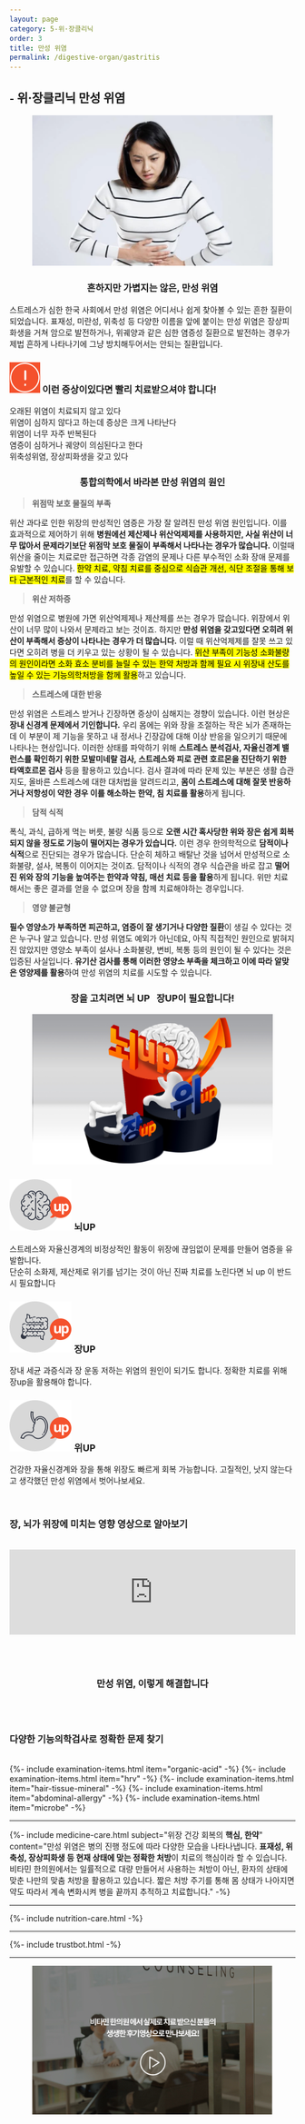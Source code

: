 ```yaml
---
layout: page
category: 5-위·장클리닉
order: 3
title: 만성 위염
permalink: /digestive-organ/gastritis
---
```


<h2 class="content-heading">
  <small>-</small>
  <strong>위·장클리닉</strong> 만성 위염
</h2>

<figure>
  <img src="/assets/20190625085659.jpg" alt="">
</figure>

<h3 style="text-align:center">흔하지만 가볍지는 않은, 만성 위염</h3>
<p>스트레스가 심한 한국 사회에서 만성 위염은 어디서나 쉽게 찾아볼 수 있는 흔한 질환이 되었습니다. 표재성, 미란성, 위축성 등 다양한 이름을 앞에 붙이는 만성 위염은 장상피화생을 거쳐 암으로 발전하거나, 위궤양과 같은 심한 염증성 질환으로 발전하는 경우가 제법 흔하게 나타나기에 그냥 방치해두어서는 안되는 질환입니다.</p>

<div class="content-caution">
  <h3>
    <img src="/assets/icon-warning.svg" alt="">
    이런 증상이있다면 빨리 치료받으셔야 합니다!
  </h3>
  <p>
    오래된 위염이 치료되지 않고 있다<br>
    위염이 심하지 않다고 하는데 증상은 크게 나타난다<br>
    위염이 너무 자주 반복된다<br>
    염증이 심하거나 궤양이 의심된다고 한다<br>
    위축성위염, 장상피화생을 갖고 있다
  </p>
</div>
<h3 style="text-align:center">통합의학에서 바라본 만성 위염의 원인</h3>
<div class="content-sculptpost">
  <blockquote>
    <strong>위점막 보호 물질의 부족</strong><br>
  </blockquote>
  <p>
  위산 과다로 인한 위장의 만성적인 염증은 가장 잘 알려진 만성 위염 원인입니다. 이를 효과적으로 제어하기 위해 <b>병원에선 제산제나 위산억제제를 사용하지만, 사실 위산이 너무 많아서 문제라기보단 위점막 보호 물질이 부족해서 나타나는 경우가 많습니다.</b> 이럴때 위산을 줄이는 치료로만 접근하면 각종 감염의 문제나 다른 부수적인 소화 장애 문제를 유발할 수 있습니다. <mark>한약 치료, 약침 치료를 중심으로 식습관 개선, 식단 조절을 통해 보다 근본적인 치료</mark>를 할 수 있습니다.
  </p>
  <blockquote>
    <strong>위산 저하증</strong><br>
  </blockquote>
  <p>
  만성 위염으로 병원에 가면 위산억제제나 제산제를 쓰는 경우가 많습니다. 위장에서 위산이 너무 많이 나와서 문제라고 보는 것이죠. 하지만 <b>만성 위염을 갖고있다면 오히려 위산이 부족해서 증상이 나타나는 경우가 더 많습니다.</b> 이럴 때 위산억제제를 잘못 쓰고 있다면 오히려 병을 더 키우고 있는 상황이 될 수 있습니다. <mark>위산 부족이 기능성 소화불량의 원인이라면 소화 효소 분비를 늘릴 수 있는 한약 처방과 함께 필요 시 위장내 산도를 높일 수 있는 기능의학처방을 함께 활용</mark>하고 있습니다.
  </p>
  <blockquote>
    <strong>스트레스에 대한 반응</strong><br>
  </blockquote>
  <p>
 만성 위염은 스트레스 받거나 긴장하면 증상이 심해지는 경향이 있습니다. 이런 현상은 <b>장내 신경계 문제에서 기인합니다.</b> 우리 몸에는 위와 장을 조절하는 작은 뇌가 존재하는데 이 부분이 제 기능을 못하고 내 정서나 긴장감에 대해 이상 반응을 일으키기 때문에 나타나는 현상입니다. 이러한 상태를 파악하기 위해 <b>스트레스 분석검사, 자율신경계 밸런스를 확인하기 위한 모발미네랄 검사, 스트레스와 피로 관련 호르몬을 진단하기 위한 타액호르몬 검사</b> 등을 활용하고 있습니다. 검사 결과에 따라 문제 있는 부분은 생활 습관 지도, 올바른 스트레스에 대한 대처법을 알려드리고, <b>몸이 스트레스에 대해 잘못 반응하거나 저항성이 약한 경우 이를 해소하는 한약, 침 치료를 활용</b>하게 됩니다.
  </p>
  <blockquote>
    <strong>담적 식적</strong><br>
  </blockquote>
  <p>
  폭식, 과식, 급하게 먹는 버릇, 불량 식품 등으로 <b>오랜 시간 혹사당한 위와 장은 쉽게 회복되지 않을 정도로 기능이 떨어지는 경우가 있습니다.</b> 이런 경우 한의학적으로 <b><b>담적이나 식적</b></b>으로 진단되는 경우가 많습니다. 단순히 체하고 배탈난 것을 넘어서 만성적으로 소화불량, 설사, 복통이 이어지는 것이죠. 담적이나 식적의 경우 식습관을 바로 잡고 <b>떨어진 위와 장의 기능을 높여주는 한약과 약침, 매선 치료 등을 활용</b>하게 됩니다. 위만 치료해서는 좋은 결과를 얻을 수 없으며 장을 함께 치료해야하는 경우입니다.
  </p>
  <blockquote>
    <strong>영양 불균형</strong><br>
  </blockquote>
  <p>
  <b>필수 영양소가 부족하면 피곤하고, 염증이 잘 생기거나 다양한 질환</b>이 생길 수 있다는 것은 누구나 알고 있습니다. 만성 위염도 예외가 아닌데요, 아직 직접적인 원인으로 밝혀지진 않았지만 영양소 부족이 설사나 소화불량, 변비, 복통 등의 원인이 될 수 있다는 것은 입증된 사실입니다. <b>유기산 검사를 통해 이러한 영양소 부족을 체크하고 이에 따라 알맞은 영양제를 활용</b>하여 만성 위염의 치료를 시도할 수 있습니다.
  </p>
</div>

<h3 style="text-align:center">장을 고치려면 <strong>뇌 UP &nbsp; 장UP</strong>이 필요합니다!</h3>
<figure>
  <img src="/assets/img-podium-brain.jpg" alt="">
</figure>
<div class="content-iconcard">
  <h3>
    <img src="/assets/icon-up-brain.svg" alt="">
    뇌UP
  </h3>
  <p>스트레스와 자율신경계의 비정상적인 활동이 위장에 끊임없이 문제를 만들어 염증을 유발합니다.<br>단순히 소화제, 제산제로 위기를 넘기는 것이 아닌 진짜 치료를 노린다면 뇌 up 이 반드시 필요합니다</p>
</div>
<div class="content-iconcard">
  <h3>
    <img src="/assets/icon-up-bowels.svg" alt="">
    장UP
  </h3>
  <p>장내 세균 과증식과 장 운동 저하는 위염의 원인이 되기도 합니다. 정확한 치료를 위해 장up을 활용해야 합니다.</p>
</div>
<div class="content-iconcard">
  <h3>
    <img src="/assets/icon-up-stomach.svg" alt="">
    위UP
  </h3>
  <p>건강한 자율신경계와 장을 통해 위장도 빠르게 회복 가능합니다. 고질적인, 낫지 않는다고 생각했던 만성 위염에서 벗어나보세요.</p>
</div>
<br>
<h3>장, 뇌가 위장에 미치는 영향 <strong>영상으로 알아보기</strong></h3>
<br>
<iframe width="100%" src="https://www.youtube.com/embed/PaXHAPyaoeo" frameborder="0" allow="accelerometer; autoplay; encrypted-media; gyroscope; picture-in-picture" allowfullscreen></iframe>

<br><br>
<h3 style="text-align:center">만성 위염, <strong>이렇게 해결합니다</strong></h3><br><br>
<h3><strong>다양한 기능의학검사</strong>로 정확한 문제 찾기</h3><br>
{%- include examination-items.html item="organic-acid" -%}
{%- include examination-items.html item="hrv" -%}
{%- include examination-items.html item="hair-tissue-mineral" -%}
{%- include examination-items.html item="abdominal-allergy" -%}
{%- include examination-items.html item="microbe" -%}

<hr>
{%- include medicine-care.html subject="위장 건강 회복의 <strong>핵심, 한약</strong>" content="만성 위염은 병의 진행 정도에 따라 다양한 모습을 나타나냅니다. <strong>표재성, 위축성, 장상피화생 등 현재 상태에 맞는 정확한 처방</strong>이 치료의 핵심이라 할 수 있습니다. 비타민 한의원에서는 일률적으로 대량 만들어서 사용하는 처방이 아닌, 환자의 상태에 맞춘 나만의 맞춤 처방을 활용하고 있습니다. 짧은 처방 주기를 통해 몸 상태가 나아지면 약도 따라서 계속 변화시켜 병을 끝까지 추적하고 치료합니다." -%}

<hr>

{%- include nutrition-care.html -%}

<hr>

{%- include trustbot.html -%}

<hr>


<figure>
  <a href="/about/review">
    <img src="/assets/img-goreview.jpg" alt="치료 후기와 사례 보기">
  </a>
</figure>
